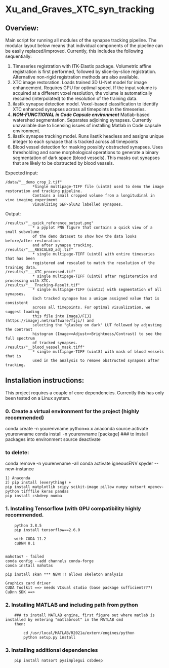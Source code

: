 # Xu_and_Graves_XTC_syn_tracking

## Overview:
Main script for running all modules of the synapse tracking pipeline. 
The modular layout below means that individual components of the pipeline can
be easily replaced/improved. Currently, this includes the following sequentially:

1. Timeseries registration with ITK-Elastix package. 
           Volumetric affine registration is first performed, followed by slice-by-slice registration.
            Alternative non-rigid registration methods are also available.
2. XTC image restoration. 
            Loads trained 3D U-Net model for image enhancement.
            Requires GPU for optimal speed. If the input volume is acquired at a different
            voxel resolution, the volume is automatically rescaled (interpolated) to 
            the resolution of the training data.
3. ilastik synapse detection model. 
            Voxel-based classification to identify XTC enhanced synapses
            across all timepoints in the timeseries.
4. ***NON-FUNCTIONAL in Code Capsule environment*** Matlab-based watershed segmentation.
            Separates adjoining synapses. Currently unavailable
            due to licensing issues of installing Matlab in Code capsule environment.
5. ilastik synapse tracking model.
            Runs ilastik headless and assigns unique integer to each synapse that is
            tracked across all timepoints
6. Blood vessel detection for masking possibly obstructed synapses.
            Uses thresholding and some morphological operations to generate a binary
            segmentation of dark space (blood vessels). This masks out synapses that
            are likely to be obstructed by blood vessels. 

Expected input:

    /data/"__demo_crop_2.tif"
                *Single multipage-TIFF file (uint8) used to demo the image restoration and tracking pipeline.
                Contains a small cropped volume from a longitudinal in vivo imaging experiment
                visualizing SEP-GluA2 labelled synapses. 
Output:
    
    /results/"__quick_reference_output.png"
                * a pyplot PNG figure that contains a quick view of a small subvolume
                of the demo dataset to show how the data looks before/after restoration
                and after synapse tracking.
    /results/"___RESCALED_adj.tif"
                * single multipage-TIFF (uint8) with entire timeseries that has been
                registered and rescaled to match the resolution of the training data.
    /results/"___XTC_processed.tif"
                * single multipage-TIFF (uint8) after registeration and processing with XTC.
    /results/"___Tracking-Result.tif"
                * single multipage-TIFF (uint32) with segmentation of all synapses.
                Each tracked synapse has a unique assigned value that is consistent
                across all timepoints. For optimal visualization, we suggest loading
                this file into ImageJ/FIJI (https://imagej.net/software/fiji/) and 
                selecting the "glasbey on dark" LUT followed by adjusting the contrast
                histogram (Image>>Adjust>>Brightness/Contrast) to see the full spectrum
                of tracked synapses.
    /results/"__blood_vessel_mask.tiff"
                * single multipage-TIFF (uint8) with mask of blood vessels that is
                used in the analysis to remove obstructed synapses after tracking.



## Installation instructions:
This project requires a couple of core dependencies. Currently this has only been tested on a Linux system.

### 0. Create a virtual environment for the project (highly recommended)

conda create -n yourenvname python=x.x anaconda
source activate yourenvname
conda install -n yourenvname [package]   ### to install packages into environment
source deactivate
### to delete:
conda remove -n yourenvname -all
conda activate igneousENV 
spyder --new-instance

    1) Anaconda
    2) pip install (everything) + 
    pip install matplotlib scipy scikit-image pillow numpy natsort opencv-python tifffile keras pandas    
    pip install csbdeep numba
    
    
### 1. Installing Tensorflow (with GPU compatibility highly recommended.
        python 3.8.5    
        pip install tensorflow==2.6.0
        
        with CUDA 11.2
        cuDNN 8.1


    mahotas? - failed
    conda config --add channels conda-forge
    conda install mahotas
    
    pip install skan *** NEW!!! allows skeleton analysis
    
    Graphics card driver
    CUDA Toolkit ==> needs VIsual studio (base package sufficient???)
    CuDnn SDK ==> 
    
### 2. Installing MATLAB and including path from python

        ### to install MATLAB engine, first figure out where matlab is installed by entering "matlabroot" in the MATLAB cmd
        then:
            
            cd /usr/local/MATLAB/R2021a/extern/engines/python
            python setup.py install
            

### 3. Installing additional dependencies

        pip install natsort pysimplegui csbdeep
        
        
